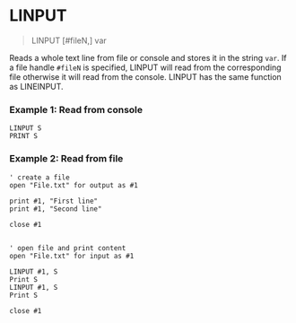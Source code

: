 # LINPUT

> LINPUT [#fileN,] var

Reads a whole text line from file or console and stores it in the string `var`. If a file handle `#fileN` is specified, LINPUT will read from the corresponding file otherwise it will read from the console. LINPUT has the same function as LINEINPUT.

### Example 1: Read from console

```smallbasic
LINPUT S
PRINT S
```

### Example 2: Read from file

```smallbasic
' create a file
open "File.txt" for output as #1

print #1, "First line"
print #1, "Second line"

close #1


' open file and print content
open "File.txt" for input as #1

LINPUT #1, S
Print S
LINPUT #1, S
Print S

close #1
```


